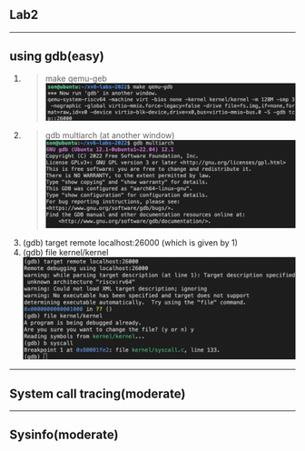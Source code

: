 ## Lab2

---
## using gdb(easy)
1. > make qemu-geb 
![gdb1](./gdb1.png)
2. > gdb multiarch (at another window)
![gdb2](./gdb2.png)
3. (gdb) target remote localhost:26000 (which is given by 1)
4. (gdb) file kernel/kernel
![gdb3](./gdb3.png)

---
## System call tracing(moderate)

---
## Sysinfo(moderate)

